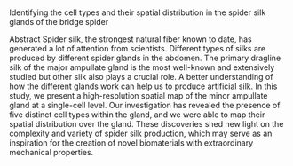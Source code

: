 # 
Identifying the cell types 
and their spatial distribution 
in the spider silk glands of the bridge spider


Abstract
Spider silk, the strongest natural fiber known to date, has generated a lot of attention from scientists. Different types of silks are produced by different spider glands in the abdomen. The primary dragline silk of the major ampullate gland is the most well-known and extensively studied but other silk also plays a crucial role. A better understanding of how the different glands work can help us to produce artificial silk. In this study, we present a high-resolution spatial map of the minor ampullate gland at a single-cell level. Our investigation has revealed the presence of five distinct cell types within the gland, and we were able to map their spatial distribution over the gland. These discoveries shed new light on the complexity and variety of spider silk production, which may serve as an inspiration for the creation of novel biomaterials with extraordinary mechanical properties.
